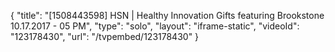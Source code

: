 {
    "title": "[1508443598] HSN | Healthy Innovation Gifts featuring Brookstone 10.17.2017 - 05 PM",
    "type": "solo",
    "layout": "iframe-static",
    "videoId": "123178430",
    "url": "\/tvpembed\/123178430"
}